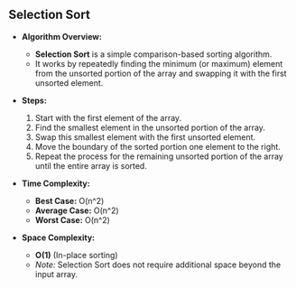 ## Selection Sort

- **Algorithm Overview:**

  - **Selection Sort** is a simple comparison-based sorting algorithm.
  - It works by repeatedly finding the minimum (or maximum) element from the unsorted portion of the array and swapping it with the first unsorted element.

- **Steps:**

  1. Start with the first element of the array.
  2. Find the smallest element in the unsorted portion of the array.
  3. Swap this smallest element with the first unsorted element.
  4. Move the boundary of the sorted portion one element to the right.
  5. Repeat the process for the remaining unsorted portion of the array until the entire array is sorted.

- **Time Complexity:**

  - **Best Case:** O(n^2)
  - **Average Case:** O(n^2)
  - **Worst Case:** O(n^2)

- **Space Complexity:**
  - **O(1)** (In-place sorting)
  - _Note:_ Selection Sort does not require additional space beyond the input array.
